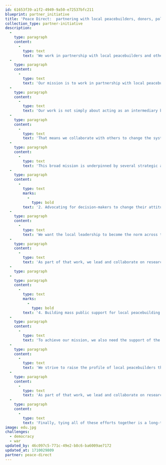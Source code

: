 ```yaml
---
id: 61653f39-a1f2-4949-9a50-e72537bfc211
blueprint: partner_initiative
title: 'Peace Direct:  partnering with local peacebuilders, donors, policy makers and activists to shift power and resources for sustainable peace.'
collection_type: partner-initiative
description:
  -
    type: paragraph
    content:
      -
        type: text
        text: 'We work in partnership with local peacebuilders and other allies to shift power and resources for sustainable peace. Discover the strategic approach we take to make that mission a reality.'
  -
    type: paragraph
    content:
      -
        type: text
        text: 'Our mission is to work in partnership with local peacebuilders and other allies like donors, policymakers and activists to shift power and resources for sustainable peace.'
  -
    type: paragraph
    content:
      -
        type: text
        text: 'Our work is not simply about acting as an intermediary between funders and peacebuilders. Instead, we take an active, strategic approach to ensure the whole sector we work in better serves local people – and makes peace more achievable.'
  -
    type: paragraph
    content:
      -
        type: text
        text: 'That means we collaborate with others to change the system in favour of local peacebuilding. We research, we advocate, we influence, we communicate and we campaign.'
  -
    type: paragraph
    content:
      -
        type: text
        text: 'This broad mission is underpinned by several strategic areas of work.'
  -
    type: paragraph
    content:
      -
        type: text
        marks:
          -
            type: bold
        text: '2. Advocating for decision-makers to change their attitudes, behaviour and practices.'
  -
    type: paragraph
    content:
      -
        type: text
        text: 'We want the local leadership to become the norm across the humanitarian, development and peacebuilding system. But there are longstanding barriers that stand in our way, including structural racism and a lack of trust in local people. Across our work, we add our voices to the chorus calling for change, to ensure local peacebuilders have a better chance of building sustainable peace.'
  -
    type: paragraph
    content:
      -
        type: text
        text: 'As part of that work, we lead and collaborate on research and advocacy efforts in this area, including co-producing a series of reports on decolonising the sector. And we push international decision-makers and organisations to hear local voices and commit their support for local peacebuilders.'
  -
    type: paragraph
  -
    type: paragraph
    content:
      -
        type: text
        marks:
          -
            type: bold
        text: '4. Building mass public support for local peacebuilding.'
  -
    type: paragraph
    content:
      -
        type: text
        text: 'To achieve our mission, we also need the support of the public. That means we need the value of local peacebuilding efforts to be more visible.'
  -
    type: paragraph
    content:
      -
        type: text
        text: 'We strive to raise the profile of local peacebuilders through innovative and inspirational campaigns and communications. That includes showcasing stories of local peacebuilding work, to help millions of people around the world discover the value of peacebuilding and understand the ways they can take action for peace.'
  -
    type: paragraph
    content:
      -
        type: text
        text: 'As part of that work, we lead and collaborate on research and advocacy efforts in this area, including co-producing a series of reports on decolonising the sector. And we push international decision-makers and organisations to hear local voices and commit their support for local peacebuilders.'
  -
    type: paragraph
    content:
      -
        type: text
        text: 'Finally, tying all of these efforts together is a long-term strategy to ensure Peace Direct itself is a strong, dynamic and inclusive organisation. Otherwise, we won’t be equipped to achieve our mission.'
image: edu.jpg
challenges:
  - democracy
  - war
updated_by: 46c097c5-771c-49e2-b8c6-ba6009ae7172
updated_at: 1710029809
partner: peace-direct
---
```

